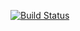 [![Build Status](https://travis-ci.org/JWardee/mail-catcher.svg?branch=master)](https://travis-ci.org/JWardee/mail-catcher)
